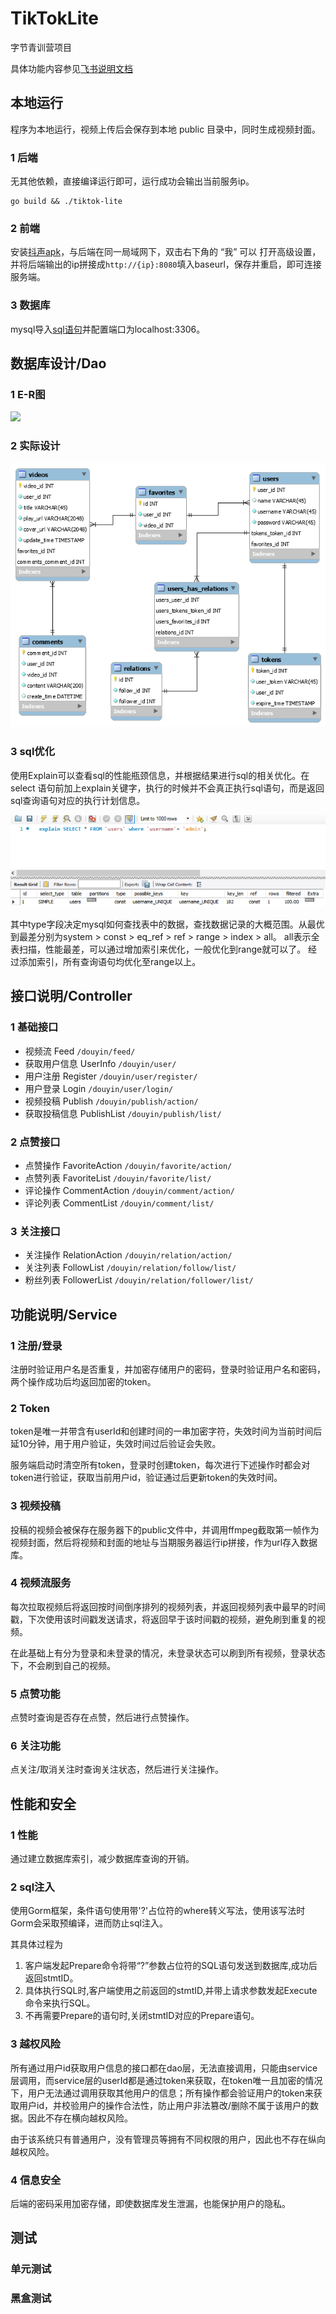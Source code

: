 # TikTokLite
字节青训营项目

具体功能内容参见[飞书说明文档](https://bytedance.feishu.cn/docx/doxcnbgkMy2J0Y3E6ihqrvtHXPg)

## 本地运行
程序为本地运行，视频上传后会保存到本地 public 目录中，同时生成视频封面。

### 1 后端
无其他依赖，直接编译运行即可，运行成功会输出当前服务ip。
```shell
go build && ./tiktok-lite
```

### 2 前端
安装[抖声apk](https://bytedance.feishu.cn/docx/doxcnZd1RWr6Wpd1WVfntGabCFg)，与后端在同一局域网下，双击右下角的 “我” 可以 打开高级设置，并将后端输出的ip拼接成``http://{ip}:8080``填入baseurl，保存并重启，即可连接服务端。

### 3 数据库
mysql导入[sql语句](sql/tiktok_index.sql)并配置端口为localhost:3306。

## 数据库设计/Dao

### 1 E-R图
![](./public/ER图.png)

### 2 实际设计
![](./public/ERD.png)

### 3 sql优化
使用Explain可以查看sql的性能瓶颈信息，并根据结果进行sql的相关优化。在select 语句前加上explain关键字，执行的时候并不会真正执行sql语句，而是返回sql查询语句对应的执行计划信息。

![img.png](public/img.png)

其中type字段决定mysql如何查找表中的数据，查找数据记录的大概范围。从最优到最差分别为system > const > eq_ref > ref > range > index > all。
all表示全表扫描，性能最差，可以通过增加索引来优化，一般优化到range就可以了。
经过添加索引，所有查询语句均优化至range以上。

## 接口说明/Controller

### 1 基础接口
* 视频流 Feed ``/douyin/feed/`` 
* 获取用户信息 UserInfo ``/douyin/user/`` 
* 用户注册 Register ``/douyin/user/register/``
* 用户登录 Login ``/douyin/user/login/``
* 视频投稿 Publish ``/douyin/publish/action/``
* 获取投稿信息 PublishList ``/douyin/publish/list/``

### 2 点赞接口
* 点赞操作 FavoriteAction ``/douyin/favorite/action/``
* 点赞列表 FavoriteList ``/douyin/favorite/list/``
* 评论操作 CommentAction ``/douyin/comment/action/``
* 评论列表 CommentList ``/douyin/comment/list/``

### 3 关注接口
* 关注操作 RelationAction ``/douyin/relation/action/``
* 关注列表 FollowList ``/douyin/relation/follow/list/``
* 粉丝列表 FollowerList ``/douyin/relation/follower/list/``

## 功能说明/Service

### 1 注册/登录
注册时验证用户名是否重复，并加密存储用户的密码，登录时验证用户名和密码，两个操作成功后均返回加密的token。

### 2 Token
token是唯一并带含有userId和创建时间的一串加密字符，失效时间为当前时间后延10分钟，用于用户验证，失效时间过后验证会失败。

服务端启动时清空所有token，登录时创建token，每次进行下述操作时都会对token进行验证，获取当前用户id，验证通过后更新token的失效时间。

### 3 视频投稿
投稿的视频会被保存在服务器下的public文件中，并调用ffmpeg截取第一帧作为视频封面，然后将视频和封面的地址与当期服务器运行ip拼接，作为url存入数据库。

### 4 视频流服务
每次拉取视频后将返回按时间倒序排列的视频列表，并返回视频列表中最早的时间戳，下次使用该时间戳发送请求，将返回早于该时间戳的视频，避免刷到重复的视频。

在此基础上有分为登录和未登录的情况，未登录状态可以刷到所有视频，登录状态下，不会刷到自己的视频。

### 5 点赞功能
点赞时查询是否存在点赞，然后进行点赞操作。

### 6 关注功能
点关注/取消关注时查询关注状态，然后进行关注操作。


## 性能和安全
### 1 性能
通过建立数据库索引，减少数据库查询的开销。

### 2 sql注入
使用Gorm框架，条件语句使用带'?'占位符的where转义写法，使用该写法时Gorm会采取预编译，进而防止sql注入。

其具体过程为
1. 客户端发起Prepare命令将带“?”参数占位符的SQL语句发送到数据库,成功后返回stmtID。
2. 具体执行SQL时,客户端使用之前返回的stmtID,并带上请求参数发起Execute命令来执行SQL。
3. 不再需要Prepare的语句时,关闭stmtID对应的Prepare语句。

### 3 越权风险
所有通过用户id获取用户信息的接口都在dao层，无法直接调用，只能由service层调用，而service层的userId都是通过token来获取，在token唯一且加密的情况下，用户无法通过调用获取其他用户的信息；所有操作都会验证用户的token来获取用户id，并校验用户的操作合法性，防止用户非法篡改/删除不属于该用户的数据。因此不存在横向越权风险。

由于该系统只有普通用户，没有管理员等拥有不同权限的用户，因此也不存在纵向越权风险。

### 4 信息安全
后端的密码采用加密存储，即使数据库发生泄漏，也能保护用户的隐私。

## 测试
### 单元测试

### 黑盒测试
